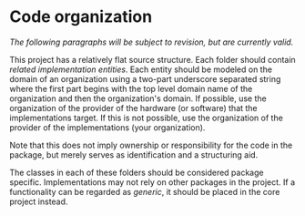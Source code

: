 # Code organization #
_The following paragraphs will be subject to revision, but are currently valid._

This project has a relatively flat source structure. Each folder should contain _related implementation entities_. Each entity should be modeled on the domain of an organization using a two-part underscore separated string where the first part begins with the top level domain name of the organization and then the organization's domain. If possible, use the organization of the provider of the hardware (or software) that the implementations target. If this is not possible, use the organization of the provider of the implementations (your organization).

Note that this does not imply ownership or responsibility for the code in the package, but merely serves as identification and a structuring aid.

The classes in each of these folders should be considered package specific. Implementations may not rely on other packages in the project. If a functionality can be regarded as _generic_, it should be placed in the core project instead.
